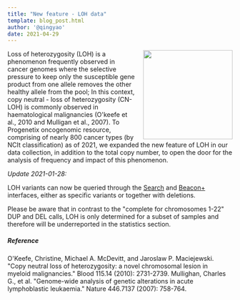 ```yaml
---
title: "New feature - LOH data"
template: blog_post.html
author: '@qingyao'
date: 2021-04-29
---
```




<img style="float: right; width: 200px; margin-left: 15px; margin-bottom-10px;" src="http://info.progenetix.org/assets/img/new-variant-selector.png" />Loss of heterozygosity (LOH) is a phenomenon frequently observed in cancer genomes where the selective pressure to keep only the susceptible gene product from one allele removes the other healthy allele from the pool; In this context, copy neutral - loss of heterozygosity (CN-LOH) is commonly observed in haematological malignancies (O'keefe et al., 2010 and Mulligan et al., 2007). To Progenetix oncogenomic resource, comprising of nearly 800 cancer types (by NCIt classification) as of 2021, we expanded the new feature of LOH in our data collection, in addition to the total copy number, to open the door for the analysis of frequency and impact of this phenomenon.

*Update 2021-01-28:*

LOH variants can now be queried through the [Search]() and [Beacon+]() interfaces, either as specific variants or together with deletions.

Please be aware that in contrast to the "complete for chromosomes 1-22" DUP and DEL calls, LOH is only determined for a subset of samples and therefore will be underreported in the statistics section.

<!--more-->

##### Reference

O'Keefe, Christine, Michael A. McDevitt, and Jaroslaw P. Maciejewski. "Copy neutral loss of heterozygosity: a novel chromosomal lesion in myeloid malignancies." Blood 115.14 (2010): 2731-2739.
Mullighan, Charles G., et al. "Genome-wide analysis of genetic alterations in acute lymphoblastic leukaemia." Nature 446.7137 (2007): 758-764.

